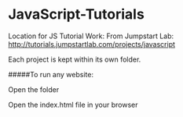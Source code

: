 JavaScript-Tutorials
====================

Location for JS Tutorial Work: 
From Jumpstart Lab: http://tutorials.jumpstartlab.com/projects/javascript

Each project is kept within its own folder. 

#####To run any website:

Open the folder 

Open the index.html file in your browser

